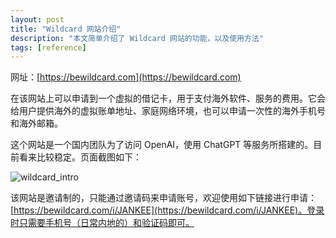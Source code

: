```yaml
---
layout: post
title: "Wildcard 网站介绍"
description: "本文简单介绍了 Wildcard 网站的功能，以及使用方法"
tags: [reference]
---
```




网址：[https://bewildcard.com](https://bewildcard.com)

在该网站上可以申请到一个虚拟的借记卡，用于支付海外软件、服务的费用。它会给用户提供海外的虚拟账单地址、家庭网络环境，也可以申请一次性的海外手机号和海外邮箱。

这个网站是一个国内团队为了访问 OpenAI，使用 ChatGPT 等服务所搭建的。目前看来比较稳定。页面截图如下：

![wildcard_intro](https://zhenqi-imagebed.s3.ap-east-1.amazonaws.com/uploaded_date%3D2023-10/wildcard_intro-a86eb5cc8cc73e6e41fe51356e0bf1e1.png)

该网站是邀请制的，只能通过邀请码来申请账号，欢迎使用如下链接进行申请：[https://bewildcard.com/i/JANKEE](https://bewildcard.com/i/JANKEE)。登录时只需要手机号（日常内地的）和验证码即可。

